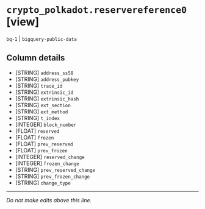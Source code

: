 # `crypto_polkadot.reservereference0` [view]
`bq-1` | `bigquery-public-data`

## Column details
* [STRING]    `address_ss58`
* [STRING]    `address_pubkey`
* [STRING]    `trace_id`
* [STRING]    `extrinsic_id`
* [STRING]    `extrinsic_hash`
* [STRING]    `ext_section`
* [STRING]    `ext_method`
* [STRING]    `t_index`
* [INTEGER]   `block_number`
* [FLOAT]     `reserved`
* [FLOAT]     `frozen`
* [FLOAT]     `prev_reserved`
* [FLOAT]     `prev_frozen`
* [INTEGER]   `reserved_change`
* [INTEGER]   `frozen_change`
* [STRING]    `prev_reserved_change`
* [STRING]    `prev_frozen_change`
* [STRING]    `change_type`

-------------------------------------------------------------------------------
*Do not make edits above this line.*
